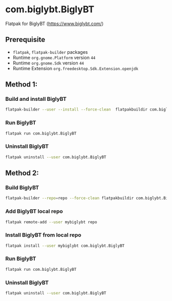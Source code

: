 # com.biglybt.BiglyBT
Flatpak for BiglyBT (https://www.biglybt.com/)

## Prerequisite

- `flatpak`, `flatpak-builder` packages
- Runtime `org.gnome.Platform` version `44`
- Runtime `org.gnome.Sdk` version `44`
- Runtime Extension `org.freedesktop.Sdk.Extension.openjdk`

## Method 1:

### Build and install BiglyBT
```bash
flatpak-builder --user --install --force-clean  flatpakbuildir com.biglybt.BiglyBT.yaml
```
### Run BiglyBT
```bash
flatpak run com.biglybt.BiglyBT
```
### Uninstall BiglyBT
```bash
flatpak uninstall --user com.biglybt.BiglyBT
```


## Method 2:

### Build BiglyBT
```bash
flatpak-builder --repo=repo --force-clean flatpakbuildir com.biglybt.BiglyBT.yaml
```
### Add BiglyBT local repo
```bash
flatpak remote-add --user mybiglybt repo
```
### Install BiglyBT from local repo
```bash
flatpak install --user mybiglybt com.biglybt.BiglyBT
```
### Run BiglyBT
```bash
flatpak run com.biglybt.BiglyBT
```
### Uninstall BiglyBT
```bash
flatpak uninstall --user com.biglybt.BiglyBT
```
